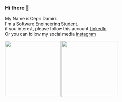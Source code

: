 ### Hi there 👋

My Name is Cepri Damiri.\
I'm a Software Engineering Student.\
if you interest, please follow this account [Linkedln](https://www.linkedin.com/in/cepri-damiri-49321627a/)\
Or you can follow my social media [instagram](https://www.instagram.com/damiri127/)


<p align="left">
<a href="https://github.com/gilangadhan">
  <img height="180em" src="https://github-readme-stats-eight-theta.vercel.app/api?username=damiri127&show_icons=true&theme=algolia&include_all_commits=true&count_private=true"/>
  <img height="180em" src="https://github-readme-stats-eight-theta.vercel.app/api/top-langs/?username=damiri127&layout=compact&langs_count=8&theme=algolia"/>
</a>
</p>
